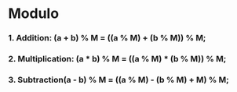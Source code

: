 # Modulo

### 1. Addition: (a + b) % M = ((a % M) + (b % M)) % M;
### 2. Multiplication: (a * b) % M = ((a % M) * (b % M)) % M;

### 3. Subtraction(a - b) % M = ((a % M) - (b % M) + M) % M;

